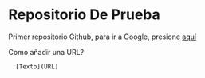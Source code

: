 # Repositorio De Prueba
Primer repositorio Github, para ir a Google, presione [aquí](https://www.google.com)

Como añadir una URL?
```
  [Texto](URL)
```

